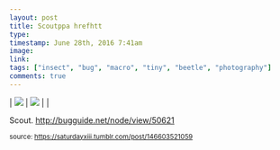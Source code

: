 ```yaml
---
layout: post
title: Scoutppa hrefhtt
type: 
timestamp: June 28th, 2016 7:41am
image: 
link: 
tags: ["insect", "bug", "macro", "tiny", "beetle", "photography"]
comments: true
---
```


| <img src="https://saturdayxiii.github.io/media/146603521059_0.jpg"/> | <img src="https://saturdayxiii.github.io/media/146603521059_1.jpg"/> |  |

Scout.
<a href="http://bugguide.net/node/view/50621" target="_blank">http://bugguide.net/node/view/50621</a><br/>
 
  
<small>source: https://saturdayxiii.tumblr.com/post/146603521059</small>